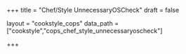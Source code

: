+++
title = "Chef/Style UnnecessaryOSCheck"
draft = false

layout = "cookstyle_cops"
data_path = ["cookstyle","cops_chef_style_unnecessaryoscheck"]

+++

<!-- The content of this page is automatically generated from the
cops_chef_style_unnecessaryoscheck.yml file in github.com/chef/cookstyle/blob/master/docs-chef-io/data/cookstyle/. -->
